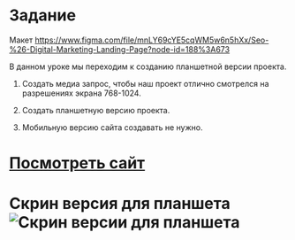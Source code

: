 # Задание

Макет https://www.figma.com/file/mnLY69cYE5cqWM5w6n5hXx/Seo-%26-Digital-Marketing-Landing-Page?node-id=188%3A673

В данном уроке мы переходим к созданию планшетной версии проекта.

1. Создать медиа запрос, чтобы наш проект отлично смотрелся на разрешениях экрана 768-1024.

2. Создать планшетную версию проекта.

3. Мобильную версию сайта создавать не нужно.

# [Посмотреть сайт](https://natalia-orlova.github.io/HTML-CSS-homework7/)

# Скрин версия для планшета![Скрин версии для планшета](https://github.com/Natalia-Orlova/HTML-CSS-homework7/assets/109914840/47e2907f-4927-42cb-b5da-f68155324ca0)
